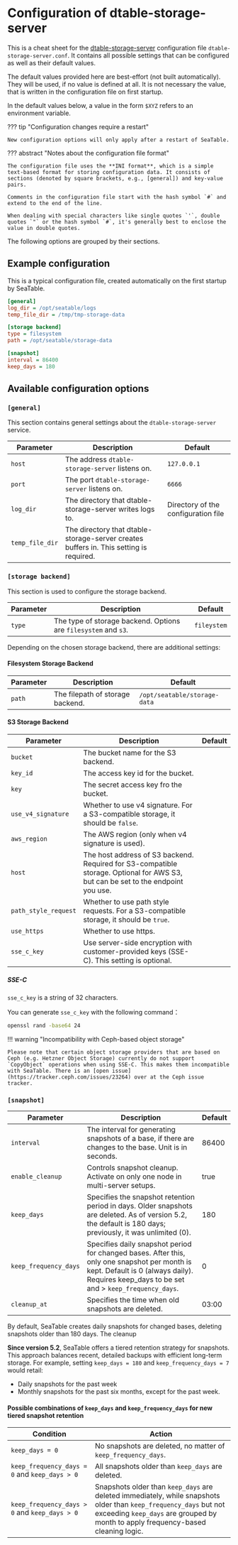 # Configuration of dtable-storage-server

This is a cheat sheet for the [dtable-storage-server](/introduction/architecture/#dtable-storage-server) configuration file `dtable-storage-server.conf`. It contains all possible settings that can be configured as well as their default values.

The default values provided here are best-effort (not built automatically). They will be used, if no value is defined at all. It is not necessary the value, that is written in the configuration file on first startup.

In the default values below, a value in the form `$XYZ` refers to an environment variable.

??? tip "Configuration changes require a restart"

    New configuration options will only apply after a restart of SeaTable.

??? abstract "Notes about the configuration file format"

    The configuration file uses the **INI format**, which is a simple text-based format for storing configuration data. It consists of sections (denoted by square brackets, e.g., [general]) and key-value pairs.

    Comments in the configuration file start with the hash symbol `#` and extend to the end of the line.

    When dealing with special characters like single quotes `'`, double quotes `"` or the hash symbol `#`, it's generally best to enclose the value in double quotes.

The following options are grouped by their sections.

## Example configuration

This is a typical configuration file, created automatically on the first startup by SeaTable.

```ini
[general]
log_dir = /opt/seatable/logs
temp_file_dir = /tmp/tmp-storage-data

[storage backend]
type = filesystem
path = /opt/seatable/storage-data

[snapshot]
interval = 86400
keep_days = 180
```

## Available configuration options

### `[general]`

This section contains general settings about the `dtable-storage-server` service.

| Parameter       | Description                                                                            | Default                             |
| --------------- | -------------------------------------------------------------------------------------- | ----------------------------------- |
| `host`          | The address `dtable-storage-server` listens on.                                        | `127.0.0.1`                         |
| `port`          | The port `dtable-storage-server` listens on.                                           | `6666`                              |
| `log_dir`       | The directory that dtable-storage-server writes logs to.                               | Directory of the configuration file |
| `temp_file_dir` | The directory that dtable-storage-server creates buffers in. This setting is required. |                                     |

### `[storage backend]`

This section is used to configure the storage backend.

| Parameter | Description                                                     | Default     |
| --------- | --------------------------------------------------------------- | ----------- |
| `type`    | The type of storage backend. Options are `filesystem` and `s3`. | `fileystem` |

Depending on the chosen storage backend, there are additional settings:

#### Filesystem Storage Backend

| Parameter | Description                      | Default                      |
| --------- | -------------------------------- | ---------------------------- |
| `path`    | The filepath of storage backend. | `/opt/seatable/storage-data` |

#### S3 Storage Backend

| Parameter            | Description                                                                                                                      | Default |
| -------------------- | -------------------------------------------------------------------------------------------------------------------------------- | ------- |
| `bucket`             | The bucket name for the S3 backend.                                                                                              |         |
| `key_id`             | The access key id for the bucket.                                                                                                |         |
| `key`                | The secret access key fro the bucket.                                                                                            |         |
| `use_v4_signature`   | Whether to use v4 signature. For a S3-compatible storage, it should be `false`.                                                  |         |
| `aws_region`         | The AWS region (only when v4 signature is used).                                                                                 |         |
| `host`               | The host address of S3 backend. Required for S3-compatible storage. Optional for AWS S3, but can be set to the endpoint you use. |         |
| `path_style_request` | Whether to use path style requests. For a S3-compatible storage, it should be `true`.                                            |         |
| `use_https`          | Whether to use https.                                                                                                            |         |
| `sse_c_key`          | Use server-side encryption with customer-provided keys (SSE-C). This setting is optional.                                        |         |

##### SSE-C

`sse_c_key` is a string of 32 characters.

You can generate `sse_c_key` with the following command：

```bash
openssl rand -base64 24
```

!!! warning "Incompatibility with Ceph-based object storage"

    Please note that certain object storage providers that are based on Ceph (e.g. Hetzner Object Storage) currently do not support `CopyObject` operations when using SSE-C. This makes them incompatible with SeaTable. There is an [open issue](https://tracker.ceph.com/issues/23264) over at the Ceph issue tracker.

### `[snapshot]`

<!-- md:version 5.2 -->

| Parameter             | Description                                                                                                                                                                                | Default |
| --------------------- | ------------------------------------------------------------------------------------------------------------------------------------------------------------------------------------------ | ------- |
| `interval`            | The interval for generating snapshots of a base, if there are changes to the base. Unit is in seconds.                                                                                     | 86400   |
| `enable_cleanup`      | Controls snapshot cleanup. Activate on only one node in multi-server setups.                                                                                                               | true    |
| `keep_days`           | Specifies the snapshot retention period in days. Older snapshots are deleted. As of version 5.2, the default is 180 days; previously, it was unlimited (0).                                | 180     |
| `keep_frequency_days` | Specifies daily snapshot period for changed bases. After this, only one snapshot per month is kept. Default is 0 (always daily). Requires keep_days to be set and > `keep_frequency_days`. | 0       |
| `cleanup_at`          | Specifies the time when old snapshots are deleted.                                                                                                                                         | 03:00   |

By default, SeaTable creates daily snapshots for changed bases, deleting snapshots older than 180 days. The cleanup

**Since version 5.2**, SeaTable offers a tiered retention strategy for snapshots. This approach balances recent, detailed backups with efficient long-term storage.
For example, setting `keep_days = 180` and `keep_frequency_days = 7` would retail:

- Daily snapshots for the past week
- Monthly snapshots for the past six months, except for the past week.

#### Possible combinations of  `keep_days` and `keep_frequency_days` for new tiered snapshot retention

| Condition	| Action | 
| --- | ---- | 
| `keep_days = 0` | No snapshots are deleted, no matter of `keep_frequency_days`. |
| `keep_frequency_days = 0` and `keep_days > 0` | All snapshots older than `keep_days` are deleted. |
| `keep_frequency_days > 0` and `keep_days > 0` | Snapshots older than `keep_days` are deleted immediately, while snapshots older than `keep_frequency_days` but not exceeding `keep_days` are grouped by month to apply frequency-based cleaning logic. |